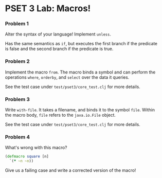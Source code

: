 # PSET 3 Lab: Macros!

### Problem 1
Alter the syntax of your language! Implement `unless`.

Has the same semantics as `if`, but executes the first branch if the predicate
is false and the second branch if the predicate is true.

### Problem 2
Implement the macro `from`. The macro binds a symbol and can perform the
operations `where`, `orderby`, and `select` over the data it queries.

See the test case under `test/pset3/core_test.clj` for more details.

### Problem 3
Write `with-file`. It takes a filename, and binds it to the symbol `file`.
Within the macro body, `file` refers to the `java.io.File` object.

See the test case under `test/pset3/core_test.clj` for more details.

### Problem 4
What's wrong with this macro?

```clojure
(defmacro square [n]
  `(* ~n ~n))
```

Give us a failing case and write a corrected version of the macro!

